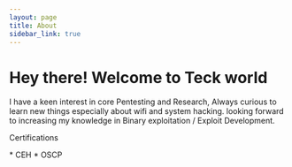 ```yaml
---
layout: page
title: About
sidebar_link: true
---
```


<h1 class="message">
  Hey there! Welcome to Teck world
</h1>

I have a keen interest in core Pentesting and Research, Always curious to learn new things especially about wifi and system hacking.
looking forward to increasing my knowledge in Binary exploitation / Exploit Development.
<p class="message">
  Certifications
</p>
* CEH
* OSCP
